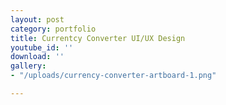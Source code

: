 ```yaml
---
layout: post
category: portfolio
title: Currentcy Converter UI/UX Design
youtube_id: ''
download: ''
gallery:
- "/uploads/currency-converter-artboard-1.png"

---
```

